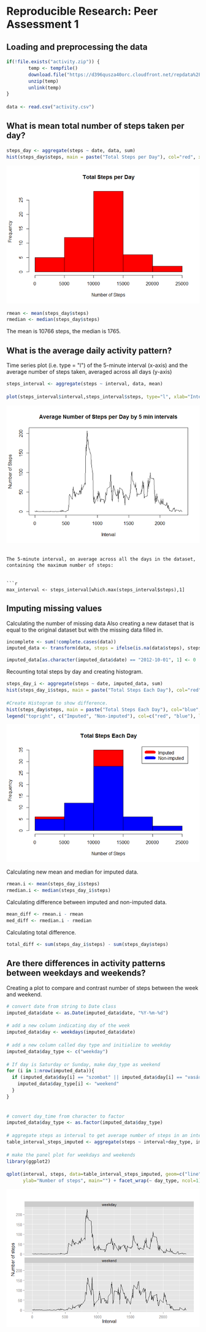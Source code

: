 # Reproducible Research: Peer Assessment 1


## Loading and preprocessing the data




```r
if(!file.exists("activity.zip")) {
        temp <- tempfile()
        download.file("https://d396qusza40orc.cloudfront.net/repdata%2Fdata%2Factivity.zip",temp)
        unzip(temp)
        unlink(temp)
}

data <- read.csv("activity.csv")
```

## What is mean total number of steps taken per day?



```r
steps_day <- aggregate(steps ~ date, data, sum)
hist(steps_day$steps, main = paste("Total Steps per Day"), col="red", xlab="Number of Steps")
```

![](./PA1_template_files/figure-html/unnamed-chunk-2-1.png) 


```r
rmean <- mean(steps_day$steps)
rmedian <- median(steps_day$steps)
```

The mean is 10766 steps, the median is 1765.


## What is the average daily activity pattern?


Time series plot (i.e. type = "l") of the 5-minute interval (x-axis) and the average number of steps taken, averaged across all days (y-axis)



```r
steps_interval <- aggregate(steps ~ interval, data, mean)

plot(steps_interval$interval,steps_interval$steps, type="l", xlab="Interval", ylab="Number of Steps",main="Average Number of Steps per Day by 5 min intervals")
```

![](./PA1_template_files/figure-html/unnamed-chunk-4-1.png) 



```

The 5-minute interval, on average across all the days in the dataset, containing the maximum number of steps:


```r
max_interval <- steps_interval[which.max(steps_interval$steps),1]
```





## Imputing missing values

Calculating the number of missing data
Also creating a new dataset that is equal to the original dataset but with the missing data filled in.


```r
incomplete <- sum(!complete.cases(data))
imputed_data <- transform(data, steps = ifelse(is.na(data$steps), steps_interval$steps[match(data$interval, steps_interval$interval)], data$steps))
```


```r
imputed_data[as.character(imputed_data$date) == "2012-10-01", 1] <- 0
```

Recounting total steps by day and creating histogram.



```r
steps_day_i <- aggregate(steps ~ date, imputed_data, sum)
hist(steps_day_i$steps, main = paste("Total Steps Each Day"), col="red", xlab="Number of Steps")

#Create Histogram to show difference. 
hist(steps_day$steps, main = paste("Total Steps Each Day"), col="blue", xlab="Number of Steps", add=T)
legend("topright", c("Imputed", "Non-imputed"), col=c("red", "blue"), lwd=10)
```

![](./PA1_template_files/figure-html/unnamed-chunk-9-1.png) 

Calculating new mean and median for imputed data.


```r
rmean.i <- mean(steps_day_i$steps)
rmedian.i <- median(steps_day_i$steps)
```

Calculating difference between imputed and non-imputed data.


```r
mean_diff <- rmean.i - rmean
med_diff <- rmedian.i - rmedian
```

Calculating total difference.


```r
total_diff <- sum(steps_day_i$steps) - sum(steps_day$steps)
```




## Are there differences in activity patterns between weekdays and weekends?

Creating a plot to compare and contrast number of steps between the week and weekend. 


```r
# convert date from string to Date class
imputed_data$date <- as.Date(imputed_data$date, "%Y-%m-%d")

# add a new column indicating day of the week 
imputed_data$day <- weekdays(imputed_data$date)

# add a new column called day type and initialize to weekday
imputed_data$day_type <- c("weekday")

# If day is Saturday or Sunday, make day_type as weekend
for (i in 1:nrow(imputed_data)){
  if (imputed_data$day[i] == "szombat" || imputed_data$day[i] == "vasárnap"){
    imputed_data$day_type[i] <- "weekend"
  }
}


# convert day_time from character to factor
imputed_data$day_type <- as.factor(imputed_data$day_type)

# aggregate steps as interval to get average number of steps in an interval across all days
table_interval_steps_imputed <- aggregate(steps ~ interval+day_type, imputed_data, mean)

# make the panel plot for weekdays and weekends
library(ggplot2)

qplot(interval, steps, data=table_interval_steps_imputed, geom=c("line"), xlab="Interval", 
      ylab="Number of steps", main="") + facet_wrap(~ day_type, ncol=1)
```

![](./PA1_template_files/figure-html/unnamed-chunk-13-1.png) 





